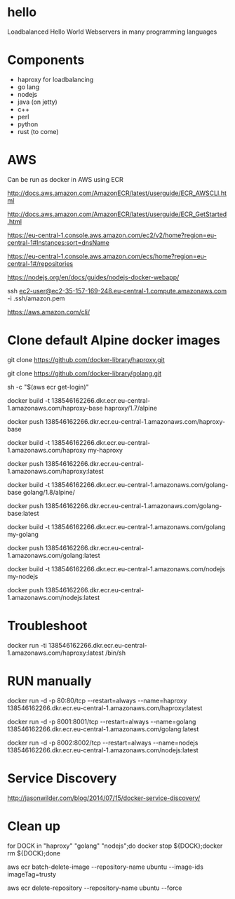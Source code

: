 # hello
Loadbalanced Hello World Webservers in many programming languages

# Components
- haproxy for loadbalancing
- go lang
- nodejs
- java (on jetty)
- c++
- perl
- python
- rust (to come)

# AWS
Can be run as docker in AWS using ECR

http://docs.aws.amazon.com/AmazonECR/latest/userguide/ECR_AWSCLI.html

http://docs.aws.amazon.com/AmazonECR/latest/userguide/ECR_GetStarted.html

https://eu-central-1.console.aws.amazon.com/ec2/v2/home?region=eu-central-1#Instances:sort=dnsName

https://eu-central-1.console.aws.amazon.com/ecs/home?region=eu-central-1#/repositories

https://nodejs.org/en/docs/guides/nodejs-docker-webapp/

ssh ec2-user@ec2-35-157-169-248.eu-central-1.compute.amazonaws.com -i .ssh/amazon.pem 

https://aws.amazon.com/cli/

# Clone default Alpine docker images
git clone https://github.com/docker-library/haproxy.git

git clone https://github.com/docker-library/golang.git

sh -c "$(aws ecr get-login)"


docker build -t 138546162266.dkr.ecr.eu-central-1.amazonaws.com/haproxy-base haproxy/1.7/alpine

docker push 138546162266.dkr.ecr.eu-central-1.amazonaws.com/haproxy-base

docker build -t 138546162266.dkr.ecr.eu-central-1.amazonaws.com/haproxy my-haproxy

docker push 138546162266.dkr.ecr.eu-central-1.amazonaws.com/haproxy:latest



docker build -t 138546162266.dkr.ecr.eu-central-1.amazonaws.com/golang-base golang/1.8/alpine/

docker push 138546162266.dkr.ecr.eu-central-1.amazonaws.com/golang-base:latest

docker build -t 138546162266.dkr.ecr.eu-central-1.amazonaws.com/golang my-golang

docker push 138546162266.dkr.ecr.eu-central-1.amazonaws.com/golang:latest


docker build -t 138546162266.dkr.ecr.eu-central-1.amazonaws.com/nodejs my-nodejs

docker push 138546162266.dkr.ecr.eu-central-1.amazonaws.com/nodejs:latest

# Troubleshoot
docker run -ti 138546162266.dkr.ecr.eu-central-1.amazonaws.com/haproxy:latest /bin/sh

# RUN manually
docker run -d -p 80:80/tcp --restart=always --name=haproxy 138546162266.dkr.ecr.eu-central-1.amazonaws.com/haproxy:latest

docker run -d -p 8001:8001/tcp --restart=always --name=golang 138546162266.dkr.ecr.eu-central-1.amazonaws.com/golang:latest

docker run -d -p 8002:8002/tcp --restart=always --name=nodejs 138546162266.dkr.ecr.eu-central-1.amazonaws.com/nodejs:latest

# Service Discovery
http://jasonwilder.com/blog/2014/07/15/docker-service-discovery/

# Clean up
for DOCK in "haproxy" "golang" "nodejs";do docker stop ${DOCK};docker rm ${DOCK};done

aws ecr batch-delete-image --repository-name ubuntu --image-ids imageTag=trusty

aws ecr delete-repository --repository-name ubuntu --force
